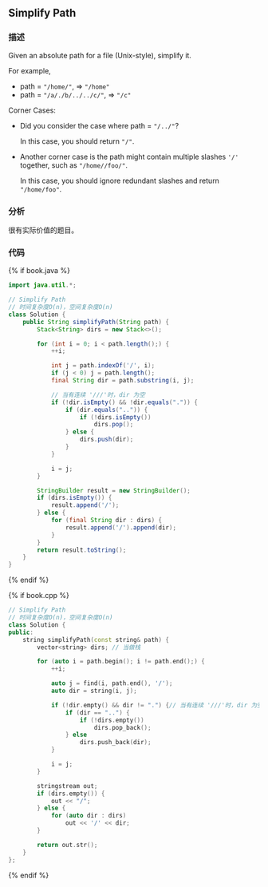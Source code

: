 ## Simplify Path


### 描述

Given an absolute path for a file (Unix-style), simplify it.

For example, 

* path = `"/home/"`, => `"/home"` 
* path = `"/a/./b/../../c/"`, => `"/c"`

Corner Cases:

* Did you consider the case where path = `"/../"`? 

    In this case, you should return `"/"`.

*  Another corner case is the path might contain multiple slashes `'/'` together, such as `"/home//foo/"`.

    In this case, you should ignore redundant slashes and return `"/home/foo"`.


### 分析

很有实际价值的题目。


### 代码

{% if book.java %}
```java
import java.util.*;

// Simplify Path
// 时间复杂度O(n)，空间复杂度O(n)
class Solution {
    public String simplifyPath(String path) {
        Stack<String> dirs = new Stack<>();

        for (int i = 0; i < path.length();) {
            ++i;

            int j = path.indexOf('/', i);
            if (j < 0) j = path.length();
            final String dir = path.substring(i, j);

            // 当有连续 '///'时，dir 为空
            if (!dir.isEmpty() && !dir.equals(".")) {
                if (dir.equals("..")) {
                    if (!dirs.isEmpty())
                        dirs.pop();
                } else {
                    dirs.push(dir);
                }
            }

            i = j;
        }

        StringBuilder result = new StringBuilder();
        if (dirs.isEmpty()) {
            result.append('/');
        } else {
            for (final String dir : dirs) {
                result.append('/').append(dir);
            }
        }
        return result.toString();
    }
}
```
{% endif %}

{% if book.cpp %}
```cpp
// Simplify Path
// 时间复杂度O(n)，空间复杂度O(n)
class Solution {
public:
    string simplifyPath(const string& path) {
        vector<string> dirs; // 当做栈

        for (auto i = path.begin(); i != path.end();) {
            ++i;

            auto j = find(i, path.end(), '/');
            auto dir = string(i, j);

            if (!dir.empty() && dir != ".") {// 当有连续 '///'时，dir 为空
                if (dir == "..") {
                    if (!dirs.empty())
                        dirs.pop_back();
                } else
                    dirs.push_back(dir);
            }

            i = j;
        }

        stringstream out;
        if (dirs.empty()) {
            out << "/";
        } else {
            for (auto dir : dirs)
                out << '/' << dir;
        }

        return out.str();
    }
};
```
{% endif %}
